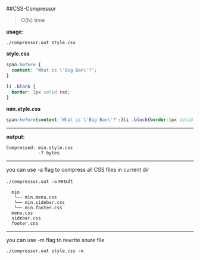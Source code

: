 ##CSS-Compressor
>O(N) time

**usage:**

`
./compressor.out style.css
`


**style.css**
```css
span:before {
  content: 'What is \'Big Ban\'?';
}

li .block {
  border: 1px solid red;
}
```

**min.style.css**
```css
span:before{content:'What is \'Big Ban\'?';}li .block{border:1px solid red;}
```

<hr>

**output:**
```
Compressed: min.style.css
            -7 bytes
```

<hr>
you can use -a flag to compress all CSS files in current dir

`
./compressor.out -a
`
result:
```
  min
   └── min.menu.css
   └── min.sidebar.css
   └── min.footer.css
  menu.css
  sidebar.css
  footer.css
```
<hr>

you can use -m flag to rewrite soure file

`
./compressor.out style.css -m
`
